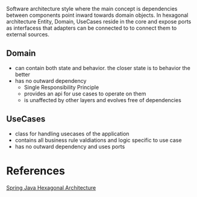  Software architecture style where the main concept is dependencies between components point inward towards domain objects. In hexagonal architecture Entity, Domain, UseCases reside in the core and expose ports as interfacess that adapters can be connected to to connect them to external sources.



## Domain
- can contain both state and behavior. the closer state is to behavior the better
- has no outward dependency
	- Single Responsibility Principle
	- provides an api for use cases to operate on them
	- is unaffected by other layers and evolves free of dependencies

## UseCases
- class for handling usecases of the application
- contains all business rule valdiations and logic specific to use case
- has no outward dependency and uses ports








# References
[Spring Java Hexagonal Architecture](https://reflectoring.io/spring-hexagonal/)